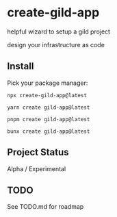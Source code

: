 # create-gild-app

helpful wizard to setup a gild project

design your infrastructure as code

## Install

Pick your package manager:

`npx create-gild-app@latest`

`yarn create gild-app@latest`

`pnpm create gild-app@latest`

`bunx create gild-app@latest`

## Project Status

Alpha / Experimental

## TODO

See TODO.md for roadmap
